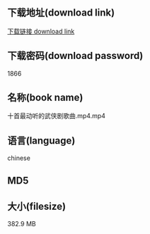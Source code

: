 ## 下载地址(download link)
[下载链接 download link](https://tutu365.netlify.app/?s=%E5%8D%81%E9%A6%96%E6%9C%80%E5%8A%A8%E5%90%AC%E7%9A%84%E6%AD%A6%E4%BE%A0%E5%89%A7%E6%AD%8C%E6%9B%B2.mp4)

## 下载密码(download password)
1866

## 名称(book name)
十首最动听的武侠剧歌曲.mp4.mp4

## 语言(language)
chinese

## MD5


## 大小(filesize)
382.9 MB
